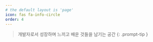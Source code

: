 ```yaml
---
# the default layout is 'page'
icon: fas fa-info-circle
order: 4
---
```


> 개발자로서 성장하며 느끼고 배운 것들을 남기는 공간
{: .prompt-tip }
